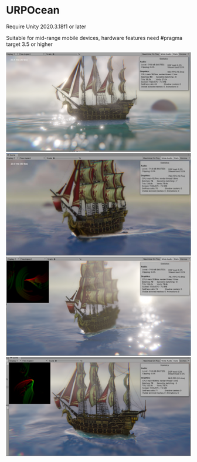 # URPOcean

Require Unity 2020.3.18f1 or later

Suitable for mid-range mobile devices, hardware features need #pragma target 3.5 or higher

![](./Image/URPOcean.png)
![](./Image/URPOcean1.png)
![](./Image/URPOcean2.png)
![](./Image/URPOcean3.png)
